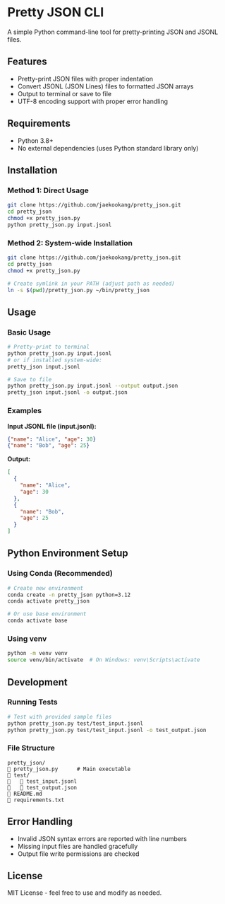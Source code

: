 # Pretty JSON CLI

A simple Python command-line tool for pretty-printing JSON and JSONL files.

## Features

- Pretty-print JSON files with proper indentation
- Convert JSONL (JSON Lines) files to formatted JSON arrays
- Output to terminal or save to file
- UTF-8 encoding support with proper error handling

## Requirements

- Python 3.8+
- No external dependencies (uses Python standard library only)

## Installation

### Method 1: Direct Usage
```bash
git clone https://github.com/jaekookang/pretty_json.git
cd pretty_json
chmod +x pretty_json.py
python pretty_json.py input.jsonl
```

### Method 2: System-wide Installation
```bash
git clone https://github.com/jaekookang/pretty_json.git
cd pretty_json
chmod +x pretty_json.py

# Create symlink in your PATH (adjust path as needed)
ln -s $(pwd)/pretty_json.py ~/bin/pretty_json
```

## Usage

### Basic Usage
```bash
# Pretty-print to terminal
python pretty_json.py input.jsonl
# or if installed system-wide:
pretty_json input.jsonl

# Save to file
python pretty_json.py input.jsonl --output output.json
pretty_json input.jsonl -o output.json
```

### Examples

**Input JSONL file (input.jsonl):**
```json
{"name": "Alice", "age": 30}
{"name": "Bob", "age": 25}
```

**Output:**
```json
[
  {
    "name": "Alice",
    "age": 30
  },
  {
    "name": "Bob",
    "age": 25
  }
]
```

## Python Environment Setup

### Using Conda (Recommended)
```bash
# Create new environment
conda create -n pretty_json python=3.12
conda activate pretty_json

# Or use base environment
conda activate base
```

### Using venv
```bash
python -m venv venv
source venv/bin/activate  # On Windows: venv\Scripts\activate
```

## Development

### Running Tests
```bash
# Test with provided sample files
python pretty_json.py test/test_input.jsonl
python pretty_json.py test/test_input.jsonl -o test_output.json
```

### File Structure
```
pretty_json/
   pretty_json.py      # Main executable
   test/
      test_input.jsonl
      test_output.json
   README.md
   requirements.txt
```

## Error Handling

- Invalid JSON syntax errors are reported with line numbers
- Missing input files are handled gracefully
- Output file write permissions are checked

## License

MIT License - feel free to use and modify as needed.